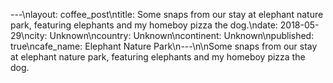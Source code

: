 ---\nlayout: coffee_post\ntitle: Some snaps from our stay at elephant nature park, featuring elephants and my homeboy pizza the dog.\ndate: 2018-05-29\ncity: Unknown\ncountry: Unknown\ncontinent: Unknown\npublished: true\ncafe_name: Elephant Nature Park\n---\n\nSome snaps from our stay at elephant nature park, featuring elephants and my homeboy pizza the dog.
